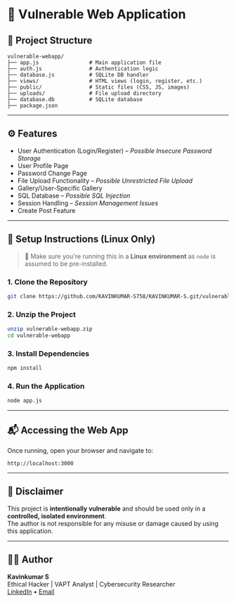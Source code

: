 # 🔐 Vulnerable Web Application

## 📂 Project Structure

```
vulnerable-webapp/
├── app.js                # Main application file
├── auth.js               # Authentication logic
├── database.js           # SQLite DB handler
├── views/                # HTML views (login, register, etc.)
├── public/               # Static files (CSS, JS, images)
├── uploads/              # File upload directory
├── database.db           # SQLite database
├── package.json
```

---

## ⚙️ Features 

- User Authentication (Login/Register) – *Possible Insecure Password Storage*
- User Profile Page
- Password Change Page
- File Upload Functionality – *Possible Unrestricted File Upload*
- Gallery/User-Specific Gallery
- SQL Database – *Possible SQL Injection*
- Session Handling – *Session Management Issues*
-  Create Post Feature

---

## 🚀 Setup Instructions (Linux Only)

> 📌 Make sure you're running this in a **Linux environment** as `node` is assumed to be pre-installed.

### 1. Clone the Repository
```bash
git clone https://github.com/KAVINKUMAR-S758/KAVINKUMAR-S.git/vulnerable-webapp.zip
```

### 2. Unzip the Project
```bash
unzip vulnerable-webapp.zip
cd vulnerable-webapp
```

### 3. Install Dependencies
```bash
npm install
```

### 4. Run the Application
```bash
node app.js
```

---

## 📬 Accessing the Web App

Once running, open your browser and navigate to:

```
http://localhost:3000
```

---

## 📘 Disclaimer

This project is **intentionally vulnerable** and should be used only in a **controlled, isolated environment**.  
The author is not responsible for any misuse or damage caused by using this application.

---

## 🧑‍💻 Author

**Kavinkumar S**  
Ethical Hacker | VAPT Analyst | Cybersecurity Researcher  
[LinkedIn](www.linkedin.com/in/KAVINKUMAR-S758
) • [Email](mailto:kavinkumarkumar758@gmail.com)
```

